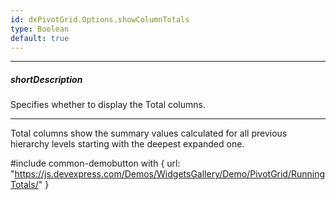 ```yaml
---
id: dxPivotGrid.Options.showColumnTotals
type: Boolean
default: true
---
```

---
##### shortDescription
Specifies whether to display the Total columns.

---
Total columns show the summary values calculated for all previous hierarchy levels starting with the deepest expanded one.

#include common-demobutton with {
    url: "https://js.devexpress.com/Demos/WidgetsGallery/Demo/PivotGrid/RunningTotals/"
}